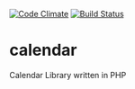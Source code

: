 [![Code Climate](https://codeclimate.com/github/carvefx/calendar.png)](https://codeclimate.com/github/carvefx/calendar)
[![Build Status](https://travis-ci.org/carvefx/calendar.svg?branch=master)](https://travis-ci.org/carvefx/calendar)

calendar
========

Calendar Library written in PHP

